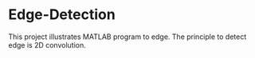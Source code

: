 # Edge-Detection

This project illustrates MATLAB program to edge.
The principle to detect edge is 2D convolution.

